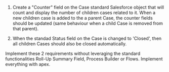 1. Create a "Counter" field on the Case standard Salesforce object that will count and display the number of children cases related to it. 
When a new children case is added to the a parent Case, the counter fields should be updated (same behaviour when a child Case is removed from that parent).

1. When the standad Status field on the Case is changed to 'Closed', then all children Cases should also be closed automatically.

Implement these 2 requirements without leveraging the standard functionalities Roll-Up Summary Field, Process Builder or Flows. Implement everything with apex.
